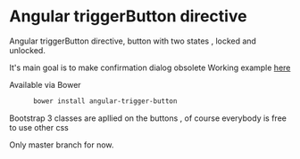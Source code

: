 # Angular triggerButton directive

Angular triggerButton directive, button with two states , locked and unlocked.

It's main goal is to make confirmation dialog obsolete 
Working example [here](https://jsfiddle.net/ipeshev/jkjpozha/)

Available via Bower
```bash
      bower install angular-trigger-button
```

Bootstrap 3 classes are apllied on the buttons , of course everybody is free to use other css

Only master branch for now. 